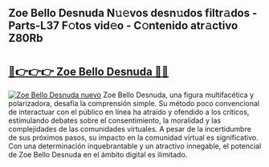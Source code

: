 ## Zoe Bello Desnuda N𝚞𝚎vos desn𝚞dos filtr𝚊dos - Parts-L37 F𝚘tos vid𝚎o - C𝚘ntenido atr𝚊ctivo Z80Rb

# <h2><a href="http://mb4h0wk.tromn.icu/?c=Zoe+Bello+Desnuda">🔗👉👉👉 Zoe Bello Desnuda 🔗🔗</a></h2>

[![Zoe Bello Desnuda nuevo](https://i.imgur.com/pEAQMta.gif)](http://mb4h0wk.tromn.icu/?c=Zoe+Bello+Desnuda)
Zoe Bello Desnuda, una figura multifacética y polarizadora, desafía la comprensión simple. Su método poco convencional de interactuar con el público en línea ha atraído y ofendido a los críticos, estimulando debates sobre el consentimiento, la moralidad y las complejidades de las comunidades virtuales. A pesar de la incertidumbre de sus próximos pasos, su impacto en la comunidad virtual es significativo. Con una determinación inquebrantable y un atractivo innegable, el potencial de Zoe Bello Desnuda en el ámbito digital es ilimitado.
